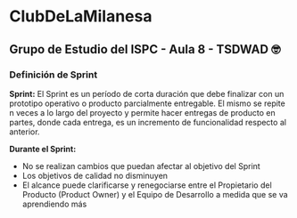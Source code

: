 # ClubDeLaMilanesa
## Grupo de Estudio del ISPC - Aula 8 - TSDWAD 🤓



### Definición de Sprint

**Sprint:** El Sprint es un período de corta duración que debe finalizar con un prototipo
operativo o producto parcialmente entregable. El mismo se repite n veces a
lo largo del proyecto y permite hacer entregas de producto en partes, donde
cada entrega, es un incremento de funcionalidad respecto al anterior.

**Durante el Sprint:**
* No se realizan cambios que puedan
afectar al objetivo del Sprint
* Los objetivos de calidad no disminuyen
* El alcance puede clarificarse y
renegociarse entre el Propietario del
Producto (Product Owner) y el Equipo de
Desarrollo a medida que se va
aprendiendo más
